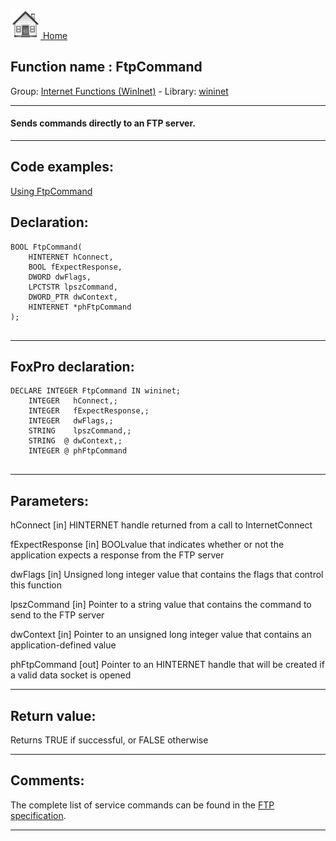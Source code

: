 [<img src="../../images/home.png"> Home ](https://github.com/VFPX/Win32API)  

## Function name : FtpCommand
Group: [Internet Functions (WinInet)](../../functions_group.md#Internet_Functions_(WinInet))  -  Library: [wininet](../../Libraries.md#wininet)  
***  


#### Sends commands directly to an FTP server.
***  


## Code examples:
[Using FtpCommand](../../samples/sample_059.md)  

## Declaration:
```foxpro  
BOOL FtpCommand(
    HINTERNET hConnect,
    BOOL fExpectResponse,
    DWORD dwFlags,
    LPCTSTR lpszCommand,
    DWORD_PTR dwContext,
    HINTERNET *phFtpCommand
);
  
```  
***  


## FoxPro declaration:
```foxpro  
DECLARE INTEGER FtpCommand IN wininet;
	INTEGER   hConnect,;
	INTEGER   fExpectResponse,;
	INTEGER   dwFlags,;
	STRING    lpszCommand,;
	STRING  @ dwContext,;
	INTEGER @ phFtpCommand
  
```  
***  


## Parameters:
hConnect
[in] HINTERNET handle returned from a call to InternetConnect

fExpectResponse
[in] BOOLvalue that indicates whether or not the application expects a response from the FTP server

dwFlags
[in] Unsigned long integer value that contains the flags that control this function

lpszCommand
[in] Pointer to a string value that contains the command to send to the FTP server

dwContext
[in] Pointer to an unsigned long integer value that contains an application-defined value 

phFtpCommand
[out] Pointer to an HINTERNET handle that will be created if a valid data socket is opened
  
***  


## Return value:
Returns TRUE if successful, or FALSE otherwise  
***  


## Comments:
The complete list of service commands can be found in the <a href="http://www.faqs.org/rfcs/rfc765.html">FTP specification</a>.  
  

***  

